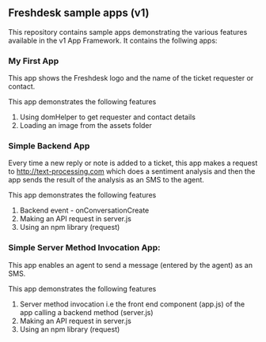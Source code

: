 ## Freshdesk sample apps (v1)
This repository contains sample apps demonstrating the various features available in the v1 App Framework. It contains the follwing apps:

### My First App

This app shows the Freshdesk logo and the name of the ticket requester or contact.

This app demonstrates the following features
1. Using domHelper to get requester and contact details
2. Loading an image from the assets folder

### Simple Backend App

Every time a new reply or note is added to a ticket, this app makes a request to http://text-processing.com which does a sentiment analysis and then the app sends the result of the analysis as an SMS to the agent.

  This app demonstrates the following features
  1. Backend event - onConversationCreate
  2. Making an API request in server.js
  3. Using an npm library (request)


### Simple Server Method Invocation App:

 This app enables an agent to send a message (entered by the agent) as an SMS.

  This app demonstrates the following features
  1. Server method invocation i.e the front end component (app.js) of the app calling a backend method (server.js)
  2. Making an API request in server.js
  3. Using an npm library (request)
